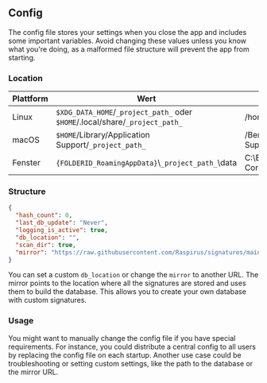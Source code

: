 ## Config

The config file stores your settings when you close the app and includes some important variables. Avoid changing these values unless you know what you're doing, as a malformed file structure will prevent the app from starting.

### Location

| Plattform | Wert                                                                                         | Beispiel                                                                                         |
| --------- | -------------------------------------------------------------------------------------------- | ------------------------------------------------------------------------------------------------ |
| Linux     | `$XDG_DATA_HOME`/`_project_path_` oder `$HOME`/.local/share/`_project_path_` | /home/alice/.local/share/barapp                                                  |
| macOS     | `$HOME`/Library/Application Support/`_project_path_`                                         | /Benutzer/Alice/Library/Application Support/com.Foo-Corp.Bar-App |
| Fenster   | `{FOLDERID_RoamingAppData}`\\`_project_path_`\data                                         | C:\Benutzer\Alice\AppData\Roaming\Foo Corp\Bar App\data                          |

### Structure

```json
{
  "hash_count": 0,
  "last_db_update": "Never",
  "logging_is_active": true,
  "db_location": "",
  "scan_dir": true,
  "mirror": "https://raw.githubusercontent.com/Raspirus/signatures/main/hashes"
}
```

You can set a custom `db_location` or change the `mirror` to another URL. The mirror points to the location where all the signatures are stored and uses them to build the database. This allows you to create your own database with custom signatures.

### Usage

You might want to manually change the config file if you have special requirements. For instance, you could distribute a central config to all users by replacing the config file on each startup. Another use case could be troubleshooting or setting custom settings, like the path to the database or the mirror URL.
